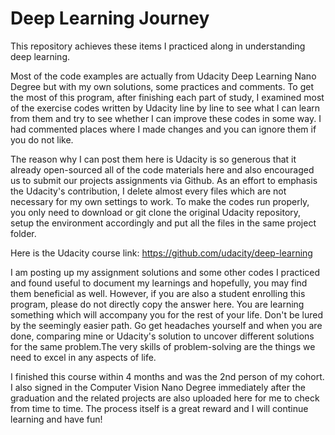 # Deep Learning Journey

This repository achieves these items I practiced along in understanding deep learning.

Most of the code examples are actually from Udacity Deep Learning Nano Degree but with my own solutions, some practices and comments. To get the most of this program, after finishing each part of study, I examined most of the exercise codes written by Udacity line by line to see what I can learn from them and try to see whether I can improve these codes in some way. I had commented places where I made changes and you can ignore them if you do not like.

The reason why I can post them here is Udacity is so generous that it already open-sourced all of the code materials here and also encouraged us to submit our projects assignments via Github. As an effort to emphasis the Udacity's contribution, I delete almost every files which are not necessary for my own settings to work. To make the codes run properly, you only need to download or git clone the original Udacity repository, setup the environment accordingly and put all the files in the same project folder.

Here is the Udacity course link: https://github.com/udacity/deep-learning

I am posting up my assignment solutions and some other codes I practiced and found useful to document my learnings and hopefully, you may find them beneficial as well. However, if you are also a student enrolling this program, please do not directly copy the answer here. You are learning something which will accompany you for the rest of your life. Don't be lured by the seemingly easier path. Go get headaches yourself and when you are done, comparing mine or Udacity's solution to uncover different solutions for the same problem.The very skills of problem-solving are the things we need to excel in any aspects of life.

I finished this course within 4 months and was the 2nd person of my cohort. I also signed in the Computer Vision Nano Degree immediately after the graduation and the related projects are also uploaded here for me to check from time to time. The process itself is a great reward and I will continue learning and have fun!







